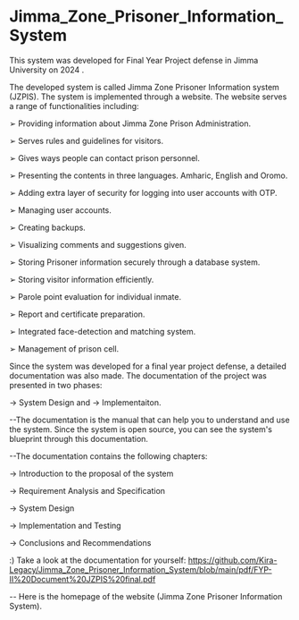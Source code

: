 # Jimma_Zone_Prisoner_Information_System
This system was developed for Final Year Project defense in Jimma University on 2024 .

The developed system is called Jimma Zone Prisoner Information system (JZPIS). The system 
is implemented through a website. The website serves a range of functionalities including:

➢ Providing information about Jimma Zone Prison Administration.

➢ Serves rules and guidelines for visitors.

➢ Gives ways people can contact prison personnel.

➢ Presenting the contents in three languages. Amharic, English and Oromo.

➢ Adding extra layer of security for logging into user accounts with OTP.

➢ Managing user accounts.

➢ Creating backups.

➢ Visualizing comments and suggestions given.

➢ Storing Prisoner information securely through a database system.

➢ Storing visitor information efficiently.

➢ Parole point evaluation for individual inmate.

➢ Report and certificate preparation.

➢ Integrated face-detection and matching system.

➢ Management of prison cell.

Since the system was developed for a final year project defense, a detailed documentation was also made. The documentation of the project was presented in two phases: 

-> System Design and
-> Implementaiton. 

--The documentation is the manual that can help you to understand and use the system. Since the system is open source, you can see the system's blueprint through this documentation. 

--The documentation contains the following chapters:

-> Introduction to the proposal of the system

-> Requirement Analysis and Specification

-> System Design

-> Implementation and Testing 

-> Conclusions and Recommendations

:) Take a look at the documentation for yourself: https://github.com/Kira-Legacy/Jimma_Zone_Prisoner_Information_System/blob/main/pdf/FYP-II%20Document%20JZPIS%20final.pdf

-- Here is the homepage of the website (Jimma Zone Prisoner Information System).


